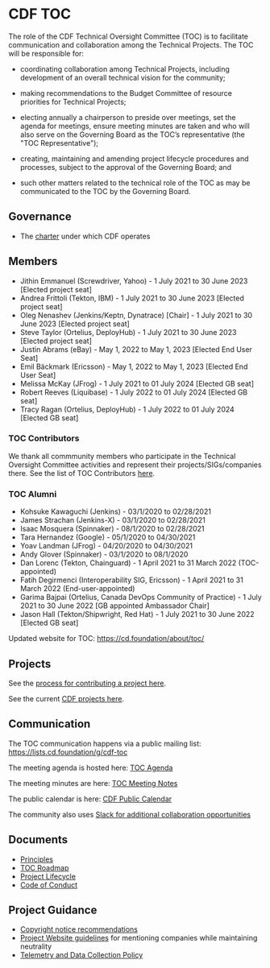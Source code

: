 # CDF TOC

The role of the CDF Technical Oversight Committee (TOC) is to facilitate communication and collaboration among the Technical Projects. The TOC will be responsible for:

- coordinating collaboration among Technical Projects, including development of an overall technical vision for the community;

- making recommendations to the Budget Committee of resource priorities for Technical Projects;

- electing annually a chairperson to preside over meetings, set the agenda for meetings, ensure meeting minutes are taken and who will also serve on the Governing Board as the TOC’s representative (the "TOC Representative");

- creating, maintaining and amending project lifecycle procedures and processes, subject to the approval of the Governing Board; and

- such other matters related to the technical role of the TOC as may be communicated to the TOC by the Governing Board.

## Governance

* The [charter](https://github.com/cdfoundation/charter/blob/master/CHARTER.md) under which CDF operates

## Members

* Jithin Emmanuel (Screwdriver, Yahoo) - 1 July 2021 to 30 June 2023 [Elected project seat] 
* Andrea Frittoli (Tekton, IBM) - 1 July 2021 to 30 June 2023 [Elected project seat]
* Oleg Nenashev (Jenkins/Keptn, Dynatrace) [Chair] - 1 July 2021 to 30 June 2023 [Elected project seat]
* Steve Taylor (Ortelius, DeployHub) -  1 July 2021 to 30 June 2023 [Elected project seat]
* Justin Abrams (eBay) - May 1, 2022 to May 1, 2023 [Elected End User Seat]
* Emil Bäckmark (Ericsson) - May 1, 2022 to May 1, 2023 [Elected End User Seat]
* Melissa McKay (JFrog) - 1 July 2021 to 01 July 2024 [Elected GB seat]
* Robert Reeves (Liquibase) - 1 July 2022 to 01 July 2024 [Elected GB seat]
* Tracy Ragan (Ortelius, DeployHub) - 1 July 2022 to 01 July 2024 [Elected GB seat]

### TOC Contributors

We thank all commmunity members who participate in the Technical Oversight Committee activities
and represent their projects/SIGs/companies there.
See the list of TOC Contributors [here](./CONTRIBUTORS.md).

### TOC Alumni
* Kohsuke Kawaguchi (Jenkins) - 03/1/2020 to 02/28/2021
* James Strachan (Jenkins-X) - 03/1/2020 to 02/28/2021
* Isaac Mosquera (Spinnaker) - 08/1/2020 to 02/28/2021
* Tara Hernandez (Google) - 05/1/2020 to 04/30/2021
* Yoav Landman (JFrog) - 04/20/2020 to 04/30/2021
* Andy Glover (Spinnaker) - 03/1/2020 to 08/1/2020
* Dan Lorenc (Tekton, Chainguard) - 1 April 2021 to 31 March 2022 (TOC-appointed)
* Fatih Degirmenci (Interoperability SIG, Ericsson) - 1 April 2021 to 31 March 2022 (End-user-appointed)
* Garima Bajpai (Ortelius, Canada DevOps Community of Practice) - 1 July 2021 to 30 June 2022 [GB appointed Ambassador Chair]
* Jason Hall (Tekton/Shipwright, Red Hat) -  1 July 2021 to 30 June 2022 [Elected GB seat]

Updated website for TOC: https://cd.foundation/about/toc/

## Projects

See the [process for contributing a project here](https://github.com/cdfoundation/toc/blob/master/PROJECT_LIFECYCLE.md).

See the current [CDF projects here](https://cd.foundation/projects/).

## Communication

The TOC communication happens via a public mailing list: https://lists.cd.foundation/g/cdf-toc

The meeting agenda is hosted here: [TOC Agenda](https://docs.google.com/document/d/1uBHar55fTInWF9Li4t0lyG3tTC8BRLU0FfBfsgk_Jrs/edit?ts=5c9580be#heading=h.en8cy6hno0c6)

The meeting minutes are here: [TOC Meeting Notes](docs/TOC_Meeting_Notes.md)

The public calendar is here: [CDF Public Calendar](https://calendar.google.com/calendar/embed?src=linuxfoundation.org_mhf0kmgedn67ihni8r129avp24%40group.calendar.google.com&ctz=America%2FLos_Angeles)

The community also uses [Slack for additional collaboration opportunities](https://join.slack.com/t/cdeliveryfdn/shared_invite/zt-nwc0jjd0-G65oEpv5ynFfPD5oOX5Ogg)

## Documents
* [Principles](PRINCIPLES.md)
* [TOC Roadmap](https://github.com/cdfoundation/toc/projects/7)
* [Project Lifecycle](PROJECT_LIFECYCLE.md)
* [Code of Conduct](https://github.com/cdfoundation/.github/blob/main/CODE_OF_CONDUCT.md)

## Project Guidance

* [Copyright notice recommendations](https://github.com/cdfoundation/foundation/blob/master/copyright.md)
* [Project Website guidelines](https://github.com/cdfoundation/foundation/blob/master/project-website-guidelines.md) for mentioning companies while maintaining neutrality
* [Telemetry and Data Collection Policy](https://www.linuxfoundation.org/en/telemetry-data-policy/)
